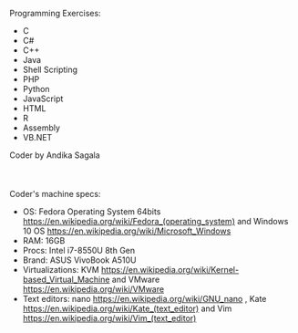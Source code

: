 Programming Exercises:
- C
- C#
- C++
- Java
- Shell Scripting
- PHP
- Python
- JavaScript
- HTML
- R
- Assembly
- VB.NET

Coder by Andika Sagala
<br><br><br><br>
Coder's machine specs:
- OS: Fedora Operating System 64bits https://en.wikipedia.org/wiki/Fedora_(operating_system) and Windows 10 OS https://en.wikipedia.org/wiki/Microsoft_Windows
- RAM: 16GB
- Procs: Intel i7-8550U 8th Gen
- Brand: ASUS VivoBook A510U
- Virtualizations: KVM https://en.wikipedia.org/wiki/Kernel-based_Virtual_Machine and VMware https://en.wikipedia.org/wiki/VMware
- Text editors: nano https://en.wikipedia.org/wiki/GNU_nano , Kate https://en.wikipedia.org/wiki/Kate_(text_editor) and Vim https://en.wikipedia.org/wiki/Vim_(text_editor)










